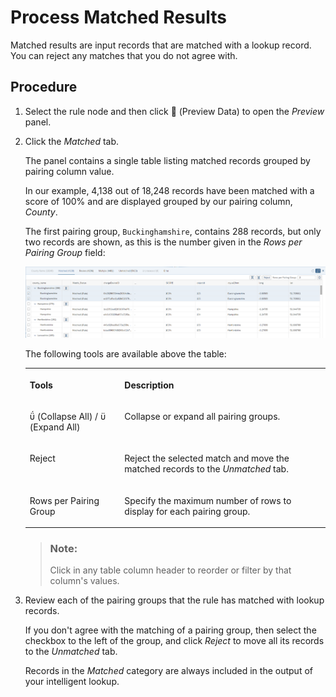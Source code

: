 <!-- loiof3d98b149b094592a0840a4e951f1426 -->

<link rel="stylesheet" type="text/css" href="css/sap-icons.css"/>

# Process Matched Results

Matched results are input records that are matched with a lookup record. You can reject any matches that you do not agree with.



## Procedure

1.  Select the rule node and then click <span class="FPA-icons"></span> \(Preview Data\) to open the *Preview* panel.

2.  Click the *Matched* tab.

    The panel contains a single table listing matched records grouped by pairing column value.

    In our example, 4,138 out of 18,248 records have been matched with a score of 100% and are displayed grouped by our pairing column, *County*.

    The first pairing group, `Buckinghamshire`, contains 288 records, but only two records are shown, as this is the number given in the *Rows per Pairing Group* field:

    ![](images/IL_Results_-_Matched_f8f9d9a.png)

    The following tools are available above the table:


    <table>
    <tr>
    <th valign="top">

    Tools


    
    </th>
    <th valign="top">

    Description


    
    </th>
    </tr>
    <tr>
    <td valign="top">

    <span class="SAP-icons"></span> \(Collapse All\) / <span class="SAP-icons"></span> \(Expand All\)


    
    </td>
    <td valign="top">

    Collapse or expand all pairing groups.


    
    </td>
    </tr>
    <tr>
    <td valign="top">

    Reject


    
    </td>
    <td valign="top">

    Reject the selected match and move the matched records to the *Unmatched* tab.


    
    </td>
    </tr>
    <tr>
    <td valign="top">

    Rows per Pairing Group


    
    </td>
    <td valign="top">

    Specify the maximum number of rows to display for each pairing group.


    
    </td>
    </tr>
    </table>
    
    > ### Note:  
    > Click in any table column header to reorder or filter by that column's values.

3.  Review each of the pairing groups that the rule has matched with lookup records.

    If you don't agree with the matching of a pairing group, then select the checkbox to the left of the group, and click *Reject* to move all its records to the *Unmatched* tab.

    Records in the *Matched* category are always included in the output of your intelligent lookup.


